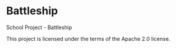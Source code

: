 # Battleship
School Project - Battleship

This project is licensed under the terms of the Apache 2.0 license.
